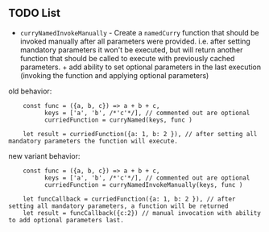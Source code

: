 ## TODO List
- `curryNamedInvokeManually` - Create a `namedCurry` function that should be invoked manually after all parameters were provided. i.e. after setting mandatory parameters it won't be executed, but will return another function that should be called to execute with previously cached parameters. + add ability to set optional parameters in the last execution (invoking the function and applying optional parameters)

old behavior:
```
    const func = ({a, b, c}) => a + b + c,
          keys = ['a', 'b', /*'c'*/], // commented out are optional
          curriedFunction = curryNamed(keys, func )
    
    let result = curriedFunction({a: 1, b: 2 }), // after setting all mandatory parameters the function will execute.

```

new variant behavior:
```
    const func = ({a, b, c}) => a + b + c,
          keys = ['a', 'b', /*'c'*/], // commented out are optional
          curriedFunction = curryNamedInvokeManually(keys, func )
    
    let funcCallback = curriedFunction({a: 1, b: 2 }), // after setting all mandatory parameters, a function will be returned
    let result = funcCallback({c:2}) // manual invocation with ability to add optional parameters last.

```